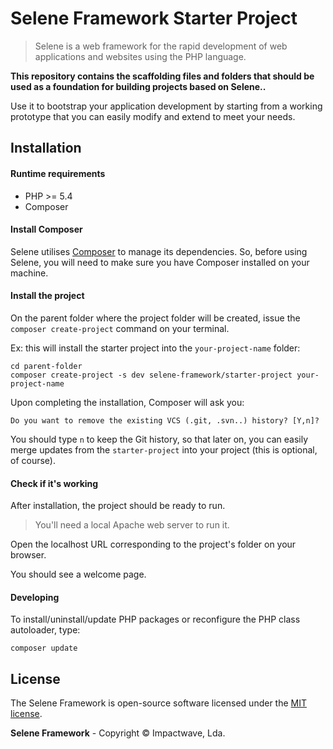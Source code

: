 # Selene Framework Starter Project

> Selene is a web framework for the rapid development of web applications and websites using the PHP language.

**This repository contains the scaffolding files and folders that should be used as a foundation for building projects based on Selene..**

Use it to bootstrap your application development by starting from a working prototype that you can easily modify and extend to meet your needs.

## Installation

#### Runtime requirements

-  PHP >= 5.4
-  Composer

#### Install Composer

Selene utilises [Composer](http://getcomposer.org) to manage its dependencies. So, before using Selene, you will need to make sure you have Composer installed on your machine.


#### Install the project

On the parent folder where the project folder will be created, issue the `composer create-project` command on your terminal.

Ex: this will install the starter project into the `your-project-name` folder:


```shell
cd parent-folder
composer create-project -s dev selene-framework/starter-project your-project-name
```

Upon completing the installation, Composer will ask you:

```
Do you want to remove the existing VCS (.git, .svn..) history? [Y,n]?
```

You should type `n` to keep the Git history, so that later on, you can easily merge updates from the `starter-project` into your project (this is optional, of course).

#### Check if it's working

After installation, the project should be ready to run.

> You'll need a local Apache web server to run it.

Open the localhost URL corresponding to the project's folder on your browser.

You should see a welcome page.

#### Developing

To install/uninstall/update PHP packages or reconfigure the PHP class autoloader, type:

```shell
composer update
```

## License

The Selene Framework is open-source software licensed under the [MIT license](http://opensource.org/licenses/MIT).

**Selene Framework** - Copyright &copy; Impactwave, Lda.
